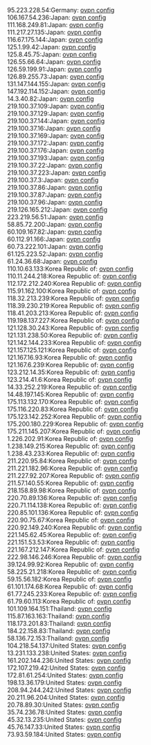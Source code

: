 95.223.228.54:Germany: [ovpn config](vpn/95_223_228_54.ovpn)  
106.167.54.236:Japan: [ovpn config](vpn/106_167_54_236.ovpn)  
111.168.249.81:Japan: [ovpn config](vpn/111_168_249_81.ovpn)  
111.217.27.135:Japan: [ovpn config](vpn/111_217_27_135.ovpn)  
116.67.175.144:Japan: [ovpn config](vpn/116_67_175_144.ovpn)  
125.1.99.42:Japan: [ovpn config](vpn/125_1_99_42.ovpn)  
125.8.45.75:Japan: [ovpn config](vpn/125_8_45_75.ovpn)  
126.55.66.64:Japan: [ovpn config](vpn/126_55_66_64.ovpn)  
126.59.199.91:Japan: [ovpn config](vpn/126_59_199_91.ovpn)  
126.89.255.73:Japan: [ovpn config](vpn/126_89_255_73.ovpn)  
131.147.144.155:Japan: [ovpn config](vpn/131_147_144_155.ovpn)  
147.192.114.152:Japan: [ovpn config](vpn/147_192_114_152.ovpn)  
14.3.40.82:Japan: [ovpn config](vpn/14_3_40_82.ovpn)  
219.100.37.109:Japan: [ovpn config](vpn/219_100_37_109.ovpn)  
219.100.37.129:Japan: [ovpn config](vpn/219_100_37_129.ovpn)  
219.100.37.144:Japan: [ovpn config](vpn/219_100_37_144.ovpn)  
219.100.37.16:Japan: [ovpn config](vpn/219_100_37_16.ovpn)  
219.100.37.169:Japan: [ovpn config](vpn/219_100_37_169.ovpn)  
219.100.37.172:Japan: [ovpn config](vpn/219_100_37_172.ovpn)  
219.100.37.176:Japan: [ovpn config](vpn/219_100_37_176.ovpn)  
219.100.37.193:Japan: [ovpn config](vpn/219_100_37_193.ovpn)  
219.100.37.22:Japan: [ovpn config](vpn/219_100_37_22.ovpn)  
219.100.37.223:Japan: [ovpn config](vpn/219_100_37_223.ovpn)  
219.100.37.3:Japan: [ovpn config](vpn/219_100_37_3.ovpn)  
219.100.37.86:Japan: [ovpn config](vpn/219_100_37_86.ovpn)  
219.100.37.87:Japan: [ovpn config](vpn/219_100_37_87.ovpn)  
219.100.37.96:Japan: [ovpn config](vpn/219_100_37_96.ovpn)  
219.126.165.212:Japan: [ovpn config](vpn/219_126_165_212.ovpn)  
223.219.56.51:Japan: [ovpn config](vpn/223_219_56_51.ovpn)  
58.85.72.200:Japan: [ovpn config](vpn/58_85_72_200.ovpn)  
60.109.167.82:Japan: [ovpn config](vpn/60_109_167_82.ovpn)  
60.112.91.166:Japan: [ovpn config](vpn/60_112_91_166.ovpn)  
60.73.222.101:Japan: [ovpn config](vpn/60_73_222_101.ovpn)  
61.125.223.52:Japan: [ovpn config](vpn/61_125_223_52.ovpn)  
61.24.36.68:Japan: [ovpn config](vpn/61_24_36_68.ovpn)  
110.10.63.133:Korea Republic of: [ovpn config](vpn/110_10_63_133.ovpn)  
110.11.244.218:Korea Republic of: [ovpn config](vpn/110_11_244_218.ovpn)  
112.172.212.240:Korea Republic of: [ovpn config](vpn/112_172_212_240.ovpn)  
115.91.162.100:Korea Republic of: [ovpn config](vpn/115_91_162_100.ovpn)  
118.32.213.239:Korea Republic of: [ovpn config](vpn/118_32_213_239.ovpn)  
118.39.230.219:Korea Republic of: [ovpn config](vpn/118_39_230_219.ovpn)  
118.41.203.213:Korea Republic of: [ovpn config](vpn/118_41_203_213.ovpn)  
119.198.137.227:Korea Republic of: [ovpn config](vpn/119_198_137_227.ovpn)  
121.128.30.243:Korea Republic of: [ovpn config](vpn/121_128_30_243.ovpn)  
121.131.238.50:Korea Republic of: [ovpn config](vpn/121_131_238_50.ovpn)  
121.142.144.233:Korea Republic of: [ovpn config](vpn/121_142_144_233.ovpn)  
121.157.125.121:Korea Republic of: [ovpn config](vpn/121_157_125_121.ovpn)  
121.167.16.93:Korea Republic of: [ovpn config](vpn/121_167_16_93.ovpn)  
121.167.6.239:Korea Republic of: [ovpn config](vpn/121_167_6_239.ovpn)  
123.212.14.35:Korea Republic of: [ovpn config](vpn/123_212_14_35.ovpn)  
123.214.41.6:Korea Republic of: [ovpn config](vpn/123_214_41_6.ovpn)  
14.33.252.219:Korea Republic of: [ovpn config](vpn/14_33_252_219.ovpn)  
14.48.197.145:Korea Republic of: [ovpn config](vpn/14_48_197_145.ovpn)  
175.113.132.170:Korea Republic of: [ovpn config](vpn/175_113_132_170.ovpn)  
175.116.220.83:Korea Republic of: [ovpn config](vpn/175_116_220_83.ovpn)  
175.123.142.252:Korea Republic of: [ovpn config](vpn/175_123_142_252.ovpn)  
175.200.180.229:Korea Republic of: [ovpn config](vpn/175_200_180_229.ovpn)  
175.211.145.207:Korea Republic of: [ovpn config](vpn/175_211_145_207.ovpn)  
1.226.202.91:Korea Republic of: [ovpn config](vpn/1_226_202_91.ovpn)  
1.238.149.215:Korea Republic of: [ovpn config](vpn/1_238_149_215.ovpn)  
1.238.43.233:Korea Republic of: [ovpn config](vpn/1_238_43_233.ovpn)  
211.220.95.84:Korea Republic of: [ovpn config](vpn/211_220_95_84.ovpn)  
211.221.182.96:Korea Republic of: [ovpn config](vpn/211_221_182_96.ovpn)  
211.227.92.207:Korea Republic of: [ovpn config](vpn/211_227_92_207.ovpn)  
211.57.140.55:Korea Republic of: [ovpn config](vpn/211_57_140_55.ovpn)  
218.158.89.98:Korea Republic of: [ovpn config](vpn/218_158_89_98.ovpn)  
220.70.89.136:Korea Republic of: [ovpn config](vpn/220_70_89_136.ovpn)  
220.71.114.138:Korea Republic of: [ovpn config](vpn/220_71_114_138.ovpn)  
220.85.101.136:Korea Republic of: [ovpn config](vpn/220_85_101_136.ovpn)  
220.90.75.67:Korea Republic of: [ovpn config](vpn/220_90_75_67.ovpn)  
220.92.149.240:Korea Republic of: [ovpn config](vpn/220_92_149_240.ovpn)  
221.145.62.45:Korea Republic of: [ovpn config](vpn/221_145_62_45.ovpn)  
221.151.53.53:Korea Republic of: [ovpn config](vpn/221_151_53_53.ovpn)  
221.167.212.147:Korea Republic of: [ovpn config](vpn/221_167_212_147.ovpn)  
222.98.146.246:Korea Republic of: [ovpn config](vpn/222_98_146_246.ovpn)  
39.124.99.92:Korea Republic of: [ovpn config](vpn/39_124_99_92.ovpn)  
58.225.21.218:Korea Republic of: [ovpn config](vpn/58_225_21_218.ovpn)  
59.15.56.182:Korea Republic of: [ovpn config](vpn/59_15_56_182.ovpn)  
61.101.174.68:Korea Republic of: [ovpn config](vpn/61_101_174_68.ovpn)  
61.77.245.233:Korea Republic of: [ovpn config](vpn/61_77_245_233.ovpn)  
61.79.60.113:Korea Republic of: [ovpn config](vpn/61_79_60_113.ovpn)  
101.109.164.151:Thailand: [ovpn config](vpn/101_109_164_151.ovpn)  
115.87.163.163:Thailand: [ovpn config](vpn/115_87_163_163.ovpn)  
118.173.201.83:Thailand: [ovpn config](vpn/118_173_201_83.ovpn)  
184.22.158.83:Thailand: [ovpn config](vpn/184_22_158_83.ovpn)  
58.136.72.153:Thailand: [ovpn config](vpn/58_136_72_153.ovpn)  
104.218.54.137:United States: [ovpn config](vpn/104_218_54_137.ovpn)  
13.231.133.238:United States: [ovpn config](vpn/13_231_133_238.ovpn)  
161.202.144.236:United States: [ovpn config](vpn/161_202_144_236.ovpn)  
172.107.219.42:United States: [ovpn config](vpn/172_107_219_42.ovpn)  
172.81.61.254:United States: [ovpn config](vpn/172_81_61_254.ovpn)  
198.13.36.179:United States: [ovpn config](vpn/198_13_36_179.ovpn)  
208.94.244.242:United States: [ovpn config](vpn/208_94_244_242.ovpn)  
20.211.96.204:United States: [ovpn config](vpn/20_211_96_204.ovpn)  
20.78.89.30:United States: [ovpn config](vpn/20_78_89_30.ovpn)  
35.74.236.78:United States: [ovpn config](vpn/35_74_236_78.ovpn)  
45.32.13.235:United States: [ovpn config](vpn/45_32_13_235.ovpn)  
45.76.147.33:United States: [ovpn config](vpn/45_76_147_33.ovpn)  
73.93.59.184:United States: [ovpn config](vpn/73_93_59_184.ovpn)  
